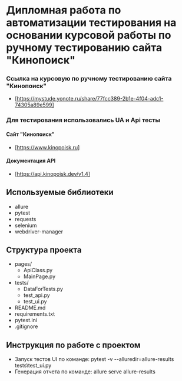 # Дипломная работа по автоматизации тестирования на основании курсовой работы по ручному тестированию сайта "Кинопоиск"
### Ссылка на курсовую по ручному тестированию сайта "Кинопоиск"
- [https://mystude.yonote.ru/share/77fcc389-2b1e-4f04-adc1-74305a89e599]
### Для тестирования использовались UA и Api тесты 
#### Сайт "Кинопоиск"
- [https://www.kinopoisk.ru]
#### Документация API
- [https://api.kinopoisk.dev/v1.4]

## Используемые библиотеки
- allure
- pytest
- requests
- selenium
- webdriver-manager
## Структура проекта
- pages/
  - ApiClass.py
  - MainPage.py
- tests/
  - DataForTests.py
  - test_api.py
  - test_ui.py
- README.md
- requirements.txt
- pytest.ini
- .gitignore
## Инструкция по работе с проектом
- Запуск тестов UI по команде: pytest -v --alluredir=allure-results tests\test_ui.py
- Генерация отчета по команде: allure serve allure-results